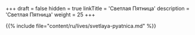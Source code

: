 +++
draft = false
hidden = true
linkTitle = 'Светлая Пятница'
description = 'Светлая Пятница'
weight = 25
+++

{{% include file="content/ru/lives/svetlaya-pyatnica.md" %}}
